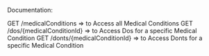 Documentation:

GET /medicalConditions => to Access all Medical Conditions
GET /dos/{medicalConditionId} => to Access Dos for a specific Medical Condition
GET /donts/{medicalConditionId} => to Access Donts for a specific Medical Condition
